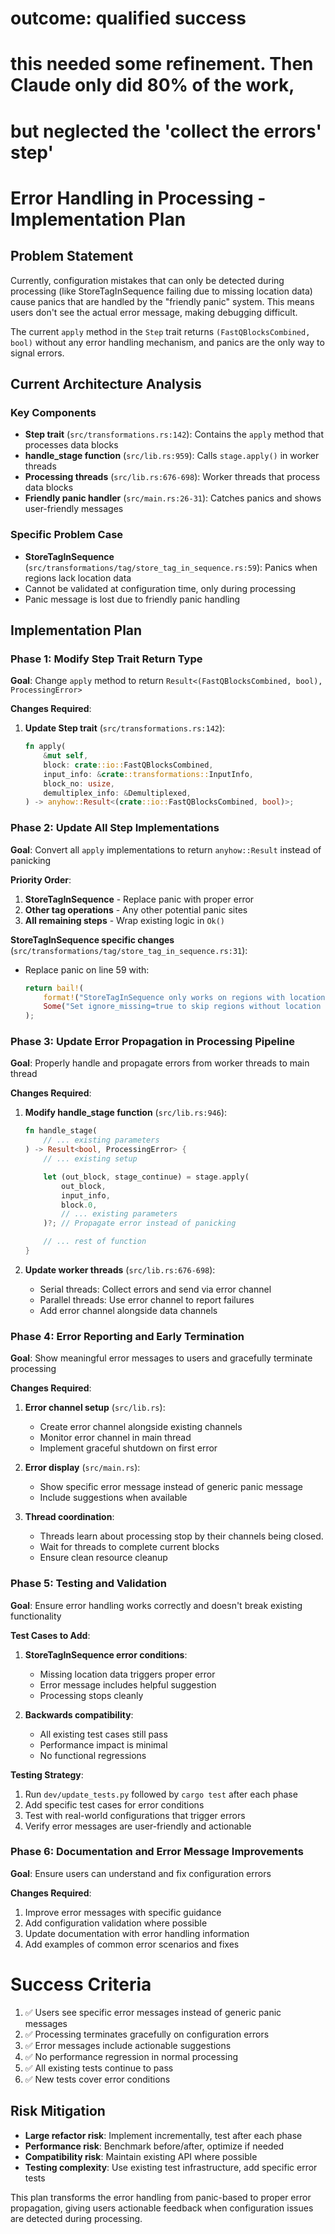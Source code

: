 # outcome: qualified success
# this needed some refinement. Then Claude only did 80% of the work, 
# but neglected the 'collect the errors' step'

# Error Handling in Processing - Implementation Plan

## Problem Statement

Currently, configuration mistakes that can only be detected during processing (like StoreTagInSequence failing due to missing location data) cause panics that are handled by the "friendly panic" system. This means users don't see the actual error message, making debugging difficult.

The current `apply` method in the `Step` trait returns `(FastQBlocksCombined, bool)` without any error handling mechanism, and panics are the only way to signal errors.

## Current Architecture Analysis

### Key Components

- **Step trait** (`src/transformations.rs:142`): Contains the `apply` method that processes data blocks
- **handle_stage function** (`src/lib.rs:959`): Calls `stage.apply()` in worker threads
- **Processing threads** (`src/lib.rs:676-698`): Worker threads that process data blocks
- **Friendly panic handler** (`src/main.rs:26-31`): Catches panics and shows user-friendly messages

### Specific Problem Case

- **StoreTagInSequence** (`src/transformations/tag/store_tag_in_sequence.rs:59`): Panics when regions lack location data
- Cannot be validated at configuration time, only during processing
- Panic message is lost due to friendly panic handling

## Implementation Plan

### Phase 1: Modify Step Trait Return Type

**Goal**: Change `apply` method to return `Result<(FastQBlocksCombined, bool), ProcessingError>`

**Changes Required**:

1. **Update Step trait** (`src/transformations.rs:142`):
   ```rust
   fn apply(
       &mut self,
       block: crate::io::FastQBlocksCombined,
       input_info: &crate::transformations::InputInfo,
       block_no: usize,
       demultiplex_info: &Demultiplexed,
   ) -> anyhow::Result<(crate::io::FastQBlocksCombined, bool)>;
   ```

### Phase 2: Update All Step Implementations

**Goal**: Convert all `apply` implementations to return `anyhow::Result` instead of panicking

**Priority Order**:

1. **StoreTagInSequence** - Replace panic with proper error
2. **Other tag operations** - Any other potential panic sites
3. **All remaining steps** - Wrap existing logic in `Ok()`

**StoreTagInSequence specific changes** (`src/transformations/tag/store_tag_in_sequence.rs:31`):

- Replace panic on line 59 with:
  ```rust
  return bail!(
      format!("StoreTagInSequence only works on regions with location data. Region: {region:?}"),
      Some("Set ignore_missing=true to skip regions without location data, or check if location data was lost in previous transformations".to_string())
  );
  ```

### Phase 3: Update Error Propagation in Processing Pipeline

**Goal**: Properly handle and propagate errors from worker threads to main thread

**Changes Required**:

1. **Modify handle_stage function** (`src/lib.rs:946`):

   ```rust
   fn handle_stage(
       // ... existing parameters
   ) -> Result<bool, ProcessingError> {
       // ... existing setup

       let (out_block, stage_continue) = stage.apply(
           out_block,
           input_info,
           block.0,
           // ... existing parameters
       )?; // Propagate error instead of panicking

       // ... rest of function
   }
   ```

2. **Update worker threads** (`src/lib.rs:676-698`):
   - Serial threads: Collect errors and send via error channel
   - Parallel threads: Use error channel to report failures
   - Add error channel alongside data channels

### Phase 4: Error Reporting and Early Termination

**Goal**: Show meaningful error messages to users and gracefully terminate processing

**Changes Required**:

1. **Error channel setup** (`src/lib.rs`):

   - Create error channel alongside existing channels
   - Monitor error channel in main thread
   - Implement graceful shutdown on first error

2. **Error display** (`src/main.rs`):

   - Show specific error message instead of generic panic message
   - Include suggestions when available

3. **Thread coordination**:
   - Threads learn about processing stop by their channels being closed.
   - Wait for threads to complete current blocks
   - Ensure clean resource cleanup

### Phase 5: Testing and Validation

**Goal**: Ensure error handling works correctly and doesn't break existing functionality

**Test Cases to Add**:

1. **StoreTagInSequence error conditions**:

   - Missing location data triggers proper error
   - Error message includes helpful suggestion
   - Processing stops cleanly

2. **Backwards compatibility**:
   - All existing test cases still pass
   - Performance impact is minimal
   - No functional regressions

**Testing Strategy**:

1. Run `dev/update_tests.py` followed by `cargo test` after each phase
2. Add specific test cases for error conditions
3. Test with real-world configurations that trigger errors
4. Verify error messages are user-friendly and actionable

### Phase 6: Documentation and Error Message Improvements

**Goal**: Ensure users can understand and fix configuration errors

**Changes Required**:

1. Improve error messages with specific guidance
2. Add configuration validation where possible
3. Update documentation with error handling information
4. Add examples of common error scenarios and fixes

# Success Criteria

1. ✅ Users see specific error messages instead of generic panic messages
2. ✅ Processing terminates gracefully on configuration errors
3. ✅ Error messages include actionable suggestions
4. ✅ No performance regression in normal processing
5. ✅ All existing tests continue to pass
6. ✅ New tests cover error conditions

## Risk Mitigation

- **Large refactor risk**: Implement incrementally, test after each phase
- **Performance risk**: Benchmark before/after, optimize if needed
- **Compatibility risk**: Maintain existing API where possible
- **Testing complexity**: Use existing test infrastructure, add specific error tests

This plan transforms the error handling from panic-based to proper error propagation, giving users actionable feedback when configuration issues are detected during processing.

